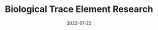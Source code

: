 ---
date: 2022-01-22
##
title:    Biological Trace Element Research 
## Titel der Publikation, beispielweise The Lancet.
##
authors: 'PVSN, KK, Tomo, S, Purohit, P, et al. '
##
status:   default
##
en:
  subtitle:   'Comparative Analysis of Serum Zinc, Copper and Magnesium Level and Their Relations in Association with Severity and Mortality in SARS-CoV-2 Patients'
  ##
  description: 'The deficiencies of trace elements and infectious diseases often coexist and exhibit complex interactions. Several trace elements such as zinc (Zn), copper (Cu) and magnesium (Mg) have immunomodulatory functions and thus influence the susceptibility to the course and outcome of a variety of viral infections. So, this present study was aimed to study relations of trace metals in association with severity and mortality in SARS-CoV-2 patients. A total of 150 individuals infected with COVID-19 and 50 healthy individuals were recruited. Cases were divided based on severity (mild, moderate and severe) and outcome (discharged or deceased). Serum Zn, Mg and Cu levels were analysed by direct colourimetric method. Both serum Cu and Zn levels were significantly decreased in cases when compared to those in controls. Serum magnesium levels although not significant were found to be slightly decreased in controls. On comparing the trace elements between the deceased and discharged cases, a significant difference was found between serum copper and zinc levels, but for magnesium, both groups have similar levels. The receiver operating characteristic (ROC) curve results indicate that a serum Cu/Zn ratio along with the age of patient provides some reliable information on COVID-19 course and survival odds by yielding an AUC of 95.1% with a sensitivity of 93.8% and specificity of 89.8%. Therefore, we would like to emphasize that measuring the serum copper and zinc along with their ratio can be used as routine investigations for COVID-19 patients in proper identification and management of severe cases in upcoming new waves of COVID-19. '
  ## 
  tags:    [COVID-19, magnesium, zinc, copper, severity, mortality, SARS-CoV-2]
## 
de: 
  ##
  subtitle:   'Vergleichende Analyse des Zink-, Kupfer- und Magnesiumspiegels im Serum und deren Zusammenhang mit dem Schweregrad und der Sterblichkeit bei SARS-CoV-2-Patienten'
  ##
  description: 'Der Mangel an Spurenelementen und Infektionskrankheiten treten häufig gemeinsam auf und weisen komplexe Wechselwirkungen auf. Mehrere Spurenelemente wie Zink (Zn), Kupfer (Cu) und Magnesium (Mg) haben immunmodulatorische Funktionen und beeinflussen somit die Anfälligkeit für den Verlauf und das Ergebnis einer Vielzahl von Virusinfektionen. Ziel der vorliegenden Studie war es daher, die Beziehungen zwischen Spurenmetallen und dem Schweregrad und der Sterblichkeit von SARS-CoV-2-Patienten zu untersuchen. Insgesamt wurden 150 mit COVID-19 infizierte Personen und 50 gesunde Personen rekrutiert. Die Fälle wurden nach Schweregrad (leicht, mittelschwer und schwer) und Ausgang (entlassen oder verstorben) unterteilt. Die Serumwerte von Zn, Mg und Cu wurden mit einer direkten kolorimetrischen Methode analysiert. Sowohl die Serum-Cu- als auch die Serum-Zn-Werte waren in den Fällen im Vergleich zu den Kontrollen signifikant erniedrigt. Die Magnesiumwerte im Serum waren zwar nicht signifikant, aber bei den Kontrollen leicht erniedrigt. Beim Vergleich der Spurenelemente zwischen den verstorbenen und den entlassenen Fällen wurde ein signifikanter Unterschied zwischen den Serumwerten von Kupfer und Zink festgestellt, während die Magnesiumwerte in beiden Gruppen ähnlich hoch waren. Die Ergebnisse der Receiver-Operating-Characteristic-Kurve (ROC-Kurve) deuten darauf hin, dass das Serum-Cu/Zn-Verhältnis zusammen mit dem Alter des Patienten zuverlässige Informationen über den Verlauf der COVID-19-Erkrankung und die Überlebenschancen liefert, da es eine AUC von 95,1 % mit einer Sensitivität von 93,8 % und einer Spezifität von 89,8 % ergibt. Daher möchten wir betonen, dass die Messung des Serumkupfers und -zinks sowie ihres Verhältnisses als Routineuntersuchung bei COVID-19-Patienten zur korrekten Identifizierung und Behandlung schwerer Fälle in kommenden neuen COVID-19-Wellen eingesetzt werden kann.'
  ## 
  ##
  tags:     [COVID-19, Magnesium, Zink, Kupfer, Schweregrad, Mortalität, SARS-CoV-2]
##
group:  "Treatments"
##
credit:      https://doi.org/10.1007/s12011-022-03124-7
##
## 2020-09-30_10.1038_s41590-020-00808-x.md
---